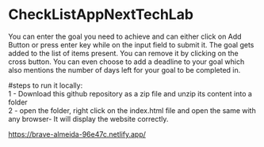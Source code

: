 # CheckListAppNextTechLab

You can enter the goal you need to achieve and can either click on Add Button or press enter key while on the input field to submit it. The goal gets added to the list of items present. You can remove it by clicking on the cross button. You can even choose to add a deadline to your goal which also mentions the number of days left for your goal to be completed in. 

#steps to run it locally:<br/>
1 - Download this github repository as a zip file and unzip its content into a folder <br/>
2 - open the folder, right click on the index.html file and open the same with any browser- It will display the website correctly.

https://brave-almeida-96e47c.netlify.app/
